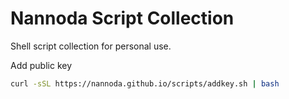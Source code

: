 # Nannoda Script Collection
Shell script collection for personal use.

Add public key
```bash
curl -sSL https://nannoda.github.io/scripts/addkey.sh | bash
```
